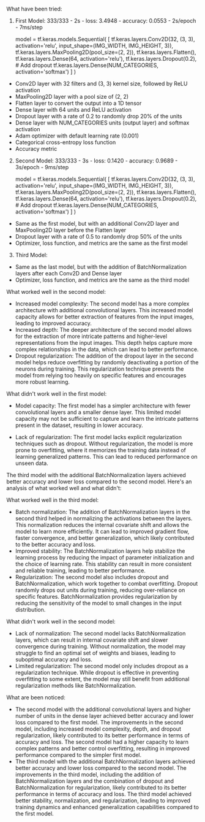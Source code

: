 What have been tried:

1. First Model:
333/333 - 2s - loss: 3.4948 - accuracy: 0.0553 - 2s/epoch - 7ms/step

    model = tf.keras.models.Sequential(
        [
            tf.keras.layers.Conv2D(32, (3, 3), activation='relu', input_shape=(IMG_WIDTH, IMG_HEIGHT, 3)),
            tf.keras.layers.MaxPooling2D(pool_size=(2, 2)),
            tf.keras.layers.Flatten(),
            tf.keras.layers.Dense(64, activation='relu'),
            tf.keras.layers.Dropout(0.2),  # Add dropout
            tf.keras.layers.Dense(NUM_CATEGORIES, activation='softmax')
        ]
    )

- Conv2D layer with 32 filters and (3, 3) kernel size, followed by ReLU activation
- MaxPooling2D layer with a pool size of (2, 2)
- Flatten layer to convert the output into a 1D tensor
- Dense layer with 64 units and ReLU activation
- Dropout layer with a rate of 0.2 to randomly drop 20% of the units
- Dense layer with NUM_CATEGORIES units (output layer) and softmax activation
- Adam optimizer with default learning rate (0.001)
- Categorical cross-entropy loss function
- Accuracy metric

2. Second Model:
333/333 - 3s - loss: 0.1420 - accuracy: 0.9689 - 3s/epoch - 9ms/step

    model = tf.keras.models.Sequential(
        [
            tf.keras.layers.Conv2D(32, (3, 3), activation='relu', input_shape=(IMG_WIDTH, IMG_HEIGHT, 3)),
            tf.keras.layers.MaxPooling2D(pool_size=(2, 2)),
            tf.keras.layers.Flatten(),
            tf.keras.layers.Dense(64, activation='relu'),
            tf.keras.layers.Dropout(0.2),  # Add dropout
            tf.keras.layers.Dense(NUM_CATEGORIES, activation='softmax')
        ]
    )

- Same as the first model, but with an additional Conv2D layer and MaxPooling2D layer before the Flatten layer
- Dropout layer with a rate of 0.5 to randomly drop 50% of the units
- Optimizer, loss function, and metrics are the same as the first model

3. Third Model:
- Same as the last model, but with the addition of BatchNormalization layers after each Conv2D and Dense layer
- Optimizer, loss function, and metrics are the same as the third model

What worked well in the second model:

- Increased model complexity: The second model has a more complex architecture with additional convolutional layers. This increased model capacity allows for better extraction of features from the input images, leading to improved accuracy.
- Increased depth: The deeper architecture of the second model allows for the extraction of more intricate patterns and higher-level representations from the input images. This depth helps capture more complex relationships in the data, which can lead to better performance.
- Dropout regularization: The addition of the dropout layer in the second model helps reduce overfitting by randomly deactivating a portion of the neurons during training. This regularization technique prevents the model from relying too heavily on specific features and encourages more robust learning.

What didn't work well in the first model:

- Model capacity: The first model has a simpler architecture with fewer convolutional layers and a smaller dense layer. This limited model capacity may not be sufficient to capture and learn the intricate patterns present in the dataset, resulting in lower accuracy.

- Lack of regularization: The first model lacks explicit regularization techniques such as dropout. Without regularization, the model is more prone to overfitting, where it memorizes the training data instead of learning generalized patterns. This can lead to reduced performance on unseen data.

The third model with the additional BatchNormalization layers achieved better accuracy and lower loss compared to the second model. Here's an analysis of what worked well and what didn't:

What worked well in the third model:

- Batch normalization: The addition of BatchNormalization layers in the second third helped in normalizing the activations between the layers. This normalization reduces the internal covariate shift and allows the model to learn more efficiently. It can lead to improved gradient flow, faster convergence, and better generalization, which likely contributed to the better accuracy and loss.
- Improved stability: The BatchNormalization layers help stabilize the learning process by reducing the impact of parameter initialization and the choice of learning rate. This stability can result in more consistent and reliable training, leading to better performance.
- Regularization: The second model also includes dropout and BatchNormalization, which work together to combat overfitting. Dropout randomly drops out units during training, reducing over-reliance on specific features. BatchNormalization provides regularization by reducing the sensitivity of the model to small changes in the input distribution.

What didn't work well in the second model:

- Lack of normalization: The second model lacks BatchNormalization layers, which can result in internal covariate shift and slower convergence during training. Without normalization, the model may struggle to find an optimal set of weights and biases, leading to suboptimal accuracy and loss.
- Limited regularization: The second model only includes dropout as a regularization technique. While dropout is effective in preventing overfitting to some extent, the model may still benefit from additional regularization methods like BatchNormalization.

What are been noticed:

- The second model with the additional convolutional layers and higher number of units in the dense layer achieved better accuracy and lower loss compared to the first model. The improvements in the second model, including increased model complexity, depth, and dropout regularization, likely contributed to its better performance in terms of accuracy and loss. The second model had a higher capacity to learn complex patterns and better control overfitting, resulting in improved performance compared to the simpler first model.
- The third model with the additional BatchNormalization layers achieved better accuracy and lower loss compared to the second model. The improvements in the third model, including the addition of BatchNormalization layers and the combination of dropout and BatchNormalization for regularization, likely contributed to its better performance in terms of accuracy and loss. The third model achieved better stability, normalization, and regularization, leading to improved training dynamics and enhanced generalization capabilities compared to the first model.